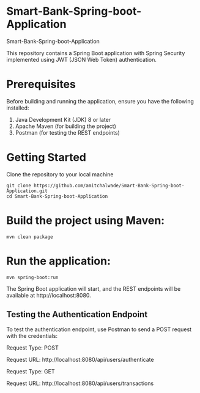 # Smart-Bank-Spring-boot-Application
Smart-Bank-Spring-boot-Application

This repository contains a Spring Boot application with Spring Security implemented using JWT (JSON Web Token) authentication.

# Prerequisites
Before building and running the application, ensure you have the following installed:

1. Java Development Kit (JDK) 8 or later
2. Apache Maven (for building the project)
3. Postman (for testing the REST endpoints)

# Getting Started
Clone the repository to your local machine
```
git clone https://github.com/amitchalwade/Smart-Bank-Spring-boot-Application.git
cd Smart-Bank-Spring-boot-Application
```
# Build the project using Maven:
```
mvn clean package
```
# Run the application:
```
mvn spring-boot:run
```
The Spring Boot application will start, and the REST endpoints will be available at http://localhost:8080.

## Testing the Authentication Endpoint
To test the authentication endpoint, use Postman to send a POST request with the credentials:

Request Type: POST

Request URL: http://localhost:8080/api/users/authenticate

Request Type: GET

Request URL: http://localhost:8080/api/users/transactions

